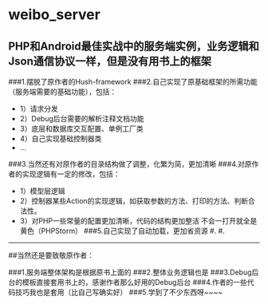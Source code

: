 # weibo_server
PHP和Android最佳实战中的服务端实例，业务逻辑和Json通信协议一样，但是没有用书上的框架
------
###1.摆脱了原作者的Hush-framework
###2.自己实现了原基础框架的所需功能（服务端需要的基础功能），包括：


- 1）请求分发
- 2）Debug后台需要的解析注释文档功能
- 3）底层和数据库交互配置、单例工厂类
- 4）自己实现基础控制器类
- ...

###3.当然还有对原作者的目录结构做了调整，化繁为简，更加清晰
###4.对原作者的实现逻辑有一定的修改，包括：
- 1）模型层逻辑
- 2）控制器某些Action的实现逻辑，如获取参数的方法、打印的方法、判断合法性。
- 3）对PHP一些常量的配置更加清晰，代码的结构更加整洁 不会一打开就全是黄色（PHPStorm）
###5.自己实现了自动加载，更加省资源
#.
#.
-----

##当然还是要致敬原作者：

###1.服务端整体架构是根据原书上面的
###2.整体业务逻辑也是
###3.Debug后台的模板直接套用书上的，感谢作者那么好用的Debug后台
###4.作者的一些代码技巧我也是套用（比自己写确实好）
###5.学到了不少东西呀~~~~